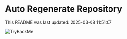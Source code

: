 # Auto Regenerate Repository

This README was last updated: 2025-03-08 11:51:07

 ![TryHackMe](https://tryhackme.com/badge/533634)